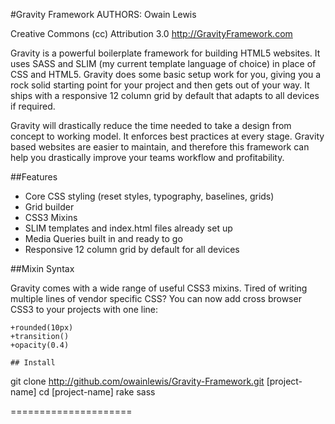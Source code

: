 #Gravity Framework
AUTHORS: Owain Lewis

Creative Commons (cc) Attribution 3.0
http://GravityFramework.com

Gravity is a powerful boilerplate framework for building HTML5 websites. It uses SASS and SLIM (my current template language of choice) in place of CSS and HTML5. Gravity does some basic setup work for you, giving you a rock solid starting point for your project and then gets out of your way. It ships with a responsive 12 column grid by default that adapts to all devices if required. 

Gravity will drastically reduce the time needed to take a design from concept to working model. It enforces best practices at every stage. Gravity based websites are easier to maintain, and therefore this framework can help you drastically improve your teams workflow and profitability.

##Features

+ Core CSS styling (reset styles, typography, baselines, grids)
+ Grid builder
+ CSS3 Mixins
+ SLIM templates and index.html files already set up
+ Media Queries built in and ready to go
+ Responsive 12 column grid by default for all devices

##Mixin Syntax

Gravity comes with a wide range of useful CSS3 mixins. Tired of writing multiple lines of vendor specific CSS? You can now add cross browser CSS3 to your projects with one line:

```
+rounded(10px)
+transition()
+opacity(0.4)

## Install

```
git clone http://github.com/owainlewis/Gravity-Framework.git [project-name]
cd [project-name]
rake sass

=====================




